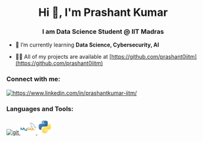 <h1 align="center">Hi 👋, I'm Prashant Kumar</h1>
<h3 align="center">I am Data Science Student @ IIT Madras</h3>

- 🌱 I’m currently learning **Data Science, Cybersecurity, AI**

- 👨‍💻 All of my projects are available at [https://github.com/prashant0iitm](https://github.com/prashant0iitm)

<h3 align="left">Connect with me:</h3>
<p align="left">
<a href="https://linkedin.com/in/https://www.linkedin.com/in/prashantkumar-iitm/" target="blank"><img align="center" src="https://raw.githubusercontent.com/rahuldkjain/github-profile-readme-generator/master/src/images/icons/Social/linked-in-alt.svg" alt="https://www.linkedin.com/in/prashantkumar-iitm/" height="30" width="40" /></a>
</p>

<h3 align="left">Languages and Tools:</h3>
<p align="left"> <a href="https://git-scm.com/" target="_blank" rel="noreferrer"> <img src="https://www.vectorlogo.zone/logos/git-scm/git-scm-icon.svg" alt="git" width="40" height="40"/> </a> <a href="https://www.mysql.com/" target="_blank" rel="noreferrer"> <img src="https://raw.githubusercontent.com/devicons/devicon/master/icons/mysql/mysql-original-wordmark.svg" alt="mysql" width="40" height="40"/> </a> <a href="https://www.python.org" target="_blank" rel="noreferrer"> <img src="https://raw.githubusercontent.com/devicons/devicon/master/icons/python/python-original.svg" alt="python" width="40" height="40"/> </a> </p>

